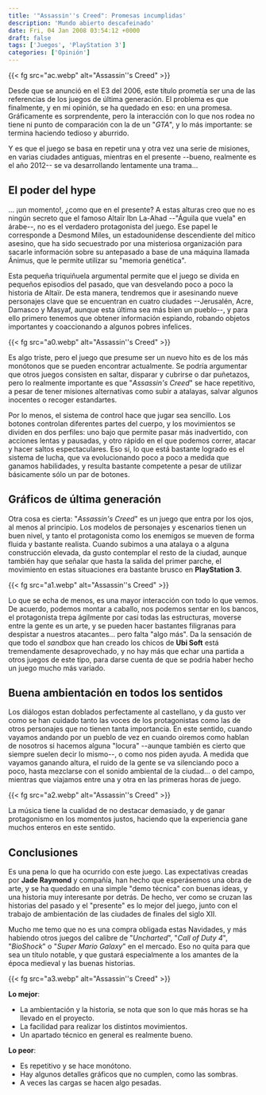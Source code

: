 ```yaml
---
title: '"Assassin''s Creed": Promesas incumplidas'
description: 'Mundo abierto descafeinado'
date: Fri, 04 Jan 2008 03:54:12 +0000
draft: false
tags: ['Juegos', 'PlayStation 3']
categories: ['Opinión']
---
```


{{< fg src="ac.webp" alt="Assassin''s Creed" >}}

Desde que se anunció en el E3 del 2006, este título prometía ser una de las referencias de los juegos de última generación. El problema es que finalmente, y en mi opinión, se ha quedado en eso: en una promesa. Gráficamente es sorprendente, pero la interacción con lo que nos rodea no tiene ni punto de comparación con la de un "_GTA_", y lo más importante: se termina haciendo tedioso y aburrido.

Y es que el juego se basa en repetir una y otra vez una serie de misiones, en varias ciudades antiguas, mientras en el presente --bueno, realmente es el año 2012-- se va desarrollando lentamente una trama...

## El poder del hype

... ¡un momento!, ¿como que en el presente? A estas alturas creo que no es ningún secreto que el famoso Altaïr Ibn La-Ahad --"Águila que vuela" en árabe--, no es el verdadero protagonista del juego. Ese papel le corresponde a Desmond Miles, un estadounidense descendiente del mítico asesino, que ha sido secuestrado por una misteriosa organización para sacarle información sobre su antepasado a base de una máquina llamada Ánimus, que le permite utilizar su "memoria genética".

Esta pequeña triquiñuela argumental permite que el juego se divida en pequeños episodios del pasado, que van desvelando poco a poco la historia de Altaïr. De esta manera, tendremos que ir asesinando nueve personajes clave que se encuentran en cuatro ciudades --Jerusalén, Acre, Damasco y Masyaf, aunque esta última sea más bien un pueblo--, y para ello primero tenemos que obtener información espiando, robando objetos importantes y coaccionando a algunos pobres infelices.

{{< fg src="a0.webp" alt="Assassin''s Creed" >}}

Es algo triste, pero el juego que presume ser un nuevo hito es de los más monótonos que se pueden encontrar actualmente. Se podría argumentar que otros juegos consisten en saltar, disparar y cubrirse o dar puñetazos, pero lo realmente importante es que "_Assassin's Creed_" se hace repetitivo, a pesar de tener misiones alternativas como subir a atalayas, salvar algunos inocentes o recoger estandartes.

Por lo menos, el sistema de control hace que jugar sea sencillo. Los botones controlan diferentes partes del cuerpo, y los movimientos se dividen en dos perfiles: uno bajo que permite pasar más inadvertido, con acciones lentas y pausadas, y otro rápido en el que podemos correr, atacar y hacer saltos espectaculares. Eso sí, lo que está bastante logrado es el sistema de lucha, que va evolucionando poco a poco a medida que ganamos habilidades, y resulta bastante competente a pesar de utilizar básicamente sólo un par de botones.

## Gráficos de última generación

Otra cosa es cierta: "_Assassin's Creed_" es un juego que entra por los ojos, al menos al principio. Los modelos de personajes y escenarios tienen un buen nivel, y tanto el protagonista como los enemigos se mueven de forma fluida y bastante realista. Cuando subimos a una atalaya o a alguna construcción elevada, da gusto contemplar el resto de la ciudad, aunque también hay que señalar que hasta la salida del primer parche, el movimiento en estas situaciones era bastante brusco en **PlayStation 3**.

{{< fg src="a1.webp" alt="Assassin''s Creed" >}}

Lo que se echa de menos, es una mayor interacción con todo lo que vemos. De acuerdo, podemos montar a caballo, nos podemos sentar en los bancos, el protagonista trepa ágilmente por casi todas las estructuras, moverse entre la gente es un arte, y se pueden hacer bastantes filigranas para despistar a nuestros atacantes... pero falta "algo más". Da la sensación de que todo el _sandbox_ que han creado los chicos de **Ubi Soft** está tremendamente desaprovechado, y no hay más que echar una partida a otros juegos de este tipo, para darse cuenta de que se podría haber hecho un juego mucho más variado.

## Buena ambientación en todos los sentidos

Los diálogos estan doblados perfectamente al castellano, y da gusto ver como se han cuidado tanto las voces de los protagonistas como las de otros personajes que no tienen tanta importancia. En este sentido, cuando vayamos andando por un pueblo de vez en cuando oiremos como hablan de nosotros si hacemos alguna "locura" --aunque también es cierto que siempre suelen decir lo mismo--, o como nos piden ayuda. A medida que vayamos ganando altura, el ruido de la gente se va silenciando poco a poco, hasta mezclarse con el sonido ambiental de la ciudad... o del campo, mientras que viajamos entre una y otra en las primeras horas de juego.

{{< fg src="a2.webp" alt="Assassin''s Creed" >}}

La música tiene la cualidad de no destacar demasiado, y de ganar protagonismo en los momentos justos, haciendo que la experiencia gane muchos enteros en este sentido.

## Conclusiones

Es una pena lo que ha ocurrido con este juego. Las expectativas creadas por **Jade Raymond** y compañía, han hecho que esperásemos una obra de arte, y se ha quedado en una simple "demo técnica" con buenas ideas, y una historia muy interesante por detrás. De hecho, ver como se cruzan las historias del pasado y el "presente" es lo mejor del juego, junto con el trabajo de ambientación de las ciudades de finales del siglo XII.

Mucho me temo que no es una compra obligada estas Navidades, y más habiendo otros juegos del calibre de "_Uncharted_", "_Call of Duty 4_", "_BioShock_" o "_Super Mario Galaxy_" en el mercado. Eso no quita para que sea un título notable, y que gustará especialmente a los amantes de la época medieval y las buenas historias.

{{< fg src="a3.webp" alt="Assassin''s Creed" >}}

**Lo mejor**:

*   La ambientación y la historia, se nota que son lo que más horas se ha llevado en el proyecto.
*   La facilidad para realizar los distintos movimientos.
*   Un apartado técnico en general es realmente bueno.

**Lo peor**:

*   Es repetitivo y se hace monótono.
*   Hay algunos detalles gráficos que no cumplen, como las sombras.
*   A veces las cargas se hacen algo pesadas.
